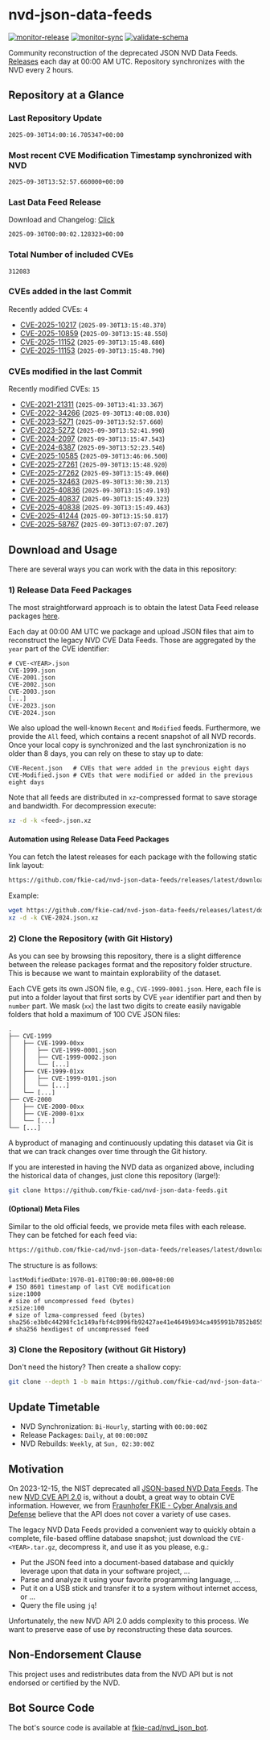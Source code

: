 # nvd-json-data-feeds

[![monitor-release](https://github.com/fkie-cad/nvd-json-data-feeds/actions/workflows/monitor_release.yml/badge.svg)](https://github.com/fkie-cad/nvd-json-data-feeds/actions/workflows/monitor_release.yml)
[![monitor-sync](https://github.com/fkie-cad/nvd-json-data-feeds/actions/workflows/monitor_sync.yml/badge.svg)](https://github.com/fkie-cad/nvd-json-data-feeds/actions/workflows/monitor_sync.yml)
[![validate-schema](https://github.com/fkie-cad/nvd-json-data-feeds/actions/workflows/validate_schema.yml/badge.svg)](https://github.com/fkie-cad/nvd-json-data-feeds/actions/workflows/validate_schema.yml)

Community reconstruction of the deprecated JSON NVD Data Feeds.
[Releases](https://github.com/fkie-cad/nvd-json-data-feeds/releases/latest) each day at 00:00 AM UTC.
Repository synchronizes with the NVD every 2 hours.

## Repository at a Glance

### Last Repository Update

```plain
2025-09-30T14:00:16.705347+00:00
```

### Most recent CVE Modification Timestamp synchronized with NVD

```plain
2025-09-30T13:52:57.660000+00:00
```

### Last Data Feed Release

Download and Changelog: [Click](https://github.com/fkie-cad/nvd-json-data-feeds/releases/latest)

```plain
2025-09-30T00:00:02.128323+00:00
```

### Total Number of included CVEs

```plain
312083
```

### CVEs added in the last Commit

Recently added CVEs: `4`

- [CVE-2025-10217](CVE-2025/CVE-2025-102xx/CVE-2025-10217.json) (`2025-09-30T13:15:48.370`)
- [CVE-2025-10859](CVE-2025/CVE-2025-108xx/CVE-2025-10859.json) (`2025-09-30T13:15:48.550`)
- [CVE-2025-11152](CVE-2025/CVE-2025-111xx/CVE-2025-11152.json) (`2025-09-30T13:15:48.680`)
- [CVE-2025-11153](CVE-2025/CVE-2025-111xx/CVE-2025-11153.json) (`2025-09-30T13:15:48.790`)


### CVEs modified in the last Commit

Recently modified CVEs: `15`

- [CVE-2021-21311](CVE-2021/CVE-2021-213xx/CVE-2021-21311.json) (`2025-09-30T13:41:33.367`)
- [CVE-2022-34266](CVE-2022/CVE-2022-342xx/CVE-2022-34266.json) (`2025-09-30T13:40:08.030`)
- [CVE-2023-5271](CVE-2023/CVE-2023-52xx/CVE-2023-5271.json) (`2025-09-30T13:52:57.660`)
- [CVE-2023-5272](CVE-2023/CVE-2023-52xx/CVE-2023-5272.json) (`2025-09-30T13:52:41.990`)
- [CVE-2024-2097](CVE-2024/CVE-2024-20xx/CVE-2024-2097.json) (`2025-09-30T13:15:47.543`)
- [CVE-2024-6387](CVE-2024/CVE-2024-63xx/CVE-2024-6387.json) (`2025-09-30T13:52:23.540`)
- [CVE-2025-10585](CVE-2025/CVE-2025-105xx/CVE-2025-10585.json) (`2025-09-30T13:46:06.500`)
- [CVE-2025-27261](CVE-2025/CVE-2025-272xx/CVE-2025-27261.json) (`2025-09-30T13:15:48.920`)
- [CVE-2025-27262](CVE-2025/CVE-2025-272xx/CVE-2025-27262.json) (`2025-09-30T13:15:49.060`)
- [CVE-2025-32463](CVE-2025/CVE-2025-324xx/CVE-2025-32463.json) (`2025-09-30T13:30:30.213`)
- [CVE-2025-40836](CVE-2025/CVE-2025-408xx/CVE-2025-40836.json) (`2025-09-30T13:15:49.193`)
- [CVE-2025-40837](CVE-2025/CVE-2025-408xx/CVE-2025-40837.json) (`2025-09-30T13:15:49.323`)
- [CVE-2025-40838](CVE-2025/CVE-2025-408xx/CVE-2025-40838.json) (`2025-09-30T13:15:49.463`)
- [CVE-2025-41244](CVE-2025/CVE-2025-412xx/CVE-2025-41244.json) (`2025-09-30T13:15:50.817`)
- [CVE-2025-58767](CVE-2025/CVE-2025-587xx/CVE-2025-58767.json) (`2025-09-30T13:07:07.207`)


## Download and Usage

There are several ways you can work with the data in this repository:

### 1) Release Data Feed Packages

The most straightforward approach is to obtain the latest Data Feed release packages [here](https://github.com/fkie-cad/nvd-json-data-feeds/releases/latest).

Each day at 00:00 AM UTC we package and upload JSON files that aim to reconstruct the legacy NVD CVE Data Feeds.
Those are aggregated by the `year` part of the CVE identifier:

```
# CVE-<YEAR>.json
CVE-1999.json
CVE-2001.json
CVE-2002.json
CVE-2003.json
[...]
CVE-2023.json
CVE-2024.json
```

We also upload the well-known `Recent` and `Modified` feeds.
Furthermore, we provide the `All` feed, which contains a recent snapshot of all NVD records.
Once your local copy is synchronized and the last synchronization is no older than 8 days, you can rely on these to stay up to date:

```plain
CVE-Recent.json   # CVEs that were added in the previous eight days
CVE-Modified.json # CVEs that were modified or added in the previous eight days
```

Note that all feeds are distributed in `xz`-compressed format to save storage and bandwidth.
For decompression execute:

```sh
xz -d -k <feed>.json.xz
```

#### Automation using Release Data Feed Packages

You can fetch the latest releases for each package with the following static link layout:

```sh
https://github.com/fkie-cad/nvd-json-data-feeds/releases/latest/download/CVE-<YEAR>.json.xz
```

Example:

```sh
wget https://github.com/fkie-cad/nvd-json-data-feeds/releases/latest/download/CVE-2024.json.xz
xz -d -k CVE-2024.json.xz
```

### 2) Clone the Repository (with Git History)

As you can see by browsing this repository, there is a slight difference between the release packages format and the repository folder structure.
This is because we want to maintain explorability of the dataset.

Each CVE gets its own JSON file, e.g., `CVE-1999-0001.json`.
Here, each file is put into a folder layout that first sorts by CVE `year` identifier part and then by `number` part.
We mask (`xx`) the last two digits to create easily navigable folders that hold a maximum of 100 CVE JSON files:

```plain
.
├── CVE-1999
│   ├── CVE-1999-00xx
│   │   ├── CVE-1999-0001.json
│   │   ├── CVE-1999-0002.json
│   │   └── [...]
│   ├── CVE-1999-01xx
│   │   ├── CVE-1999-0101.json
│   │   └── [...]
│   └── [...]
├── CVE-2000
│   ├── CVE-2000-00xx
│   ├── CVE-2000-01xx
│   └── [...]
└── [...]
```

A byproduct of managing and continuously updating this dataset via Git is that we can track changes over time through the Git history.

If you are interested in having the NVD data as organized above, including the historical data of changes, just clone this repository (large!):

```sh
git clone https://github.com/fkie-cad/nvd-json-data-feeds.git
```

#### (Optional) Meta Files

Similar to the old official feeds, we provide meta files with each release. They can be fetched for each feed via:

```sh
https://github.com/fkie-cad/nvd-json-data-feeds/releases/latest/download/CVE-<YEAR>.meta
```

The structure is as follows:

```plain
lastModifiedDate:1970-01-01T00:00:00.000+00:00                          # ISO 8601 timestamp of last CVE modification
size:1000                                                               # size of uncompressed feed (bytes)
xzSize:100                                                              # size of lzma-compressed feed (bytes)
sha256:e3b0c44298fc1c149afbf4c8996fb92427ae41e4649b934ca495991b7852b855 # sha256 hexdigest of uncompressed feed
```

### 3) Clone the Repository (without Git History)

Don't need the history? Then create a shallow copy:

```sh
git clone --depth 1 -b main https://github.com/fkie-cad/nvd-json-data-feeds.git
```


## Update Timetable

* NVD Synchronization: `Bi-Hourly`, starting with `00:00:00Z`
* Release Packages: `Daily`, at `00:00:00Z`
* NVD Rebuilds: `Weekly`, at `Sun, 02:30:00Z`


## Motivation

On 2023-12-15, the NIST deprecated all [JSON-based NVD Data Feeds](https://nvd.nist.gov/vuln/data-feeds#divRetirementBanner-1).
The new [NVD CVE API 2.0](https://nvd.nist.gov/developers/vulnerabilities) is, without a doubt, a great way to obtain CVE information.
However, we from [Fraunhofer FKIE - Cyber Analysis and Defense](https://www.fkie.fraunhofer.de/en/departments/cad.html) believe that the API does not cover a variety of use cases.

The legacy NVD Data Feeds provided a convenient way to quickly obtain a complete, file-based offline database snapshot; just download the `CVE-<YEAR>.tar.gz`, decompress it, and use it as you please, e.g.:

- Put the JSON feed into a document-based database and quickly leverage upon that data in your software project, ...
- Parse and analyze it using your favorite programming language, ...
- Put it on a USB stick and transfer it to a system without internet access, or ...
- Query the file using `jq`!

Unfortunately, the new NVD API 2.0 adds complexity to this process.
We want to preserve ease of use by reconstructing these data sources.

## Non-Endorsement Clause

This project uses and redistributes data from the NVD API but is not endorsed or certified by the NVD.

## Bot Source Code

The bot's source code is available at [fkie-cad/nvd\_json\_bot](https://github.com/fkie-cad/nvd_json_bot).